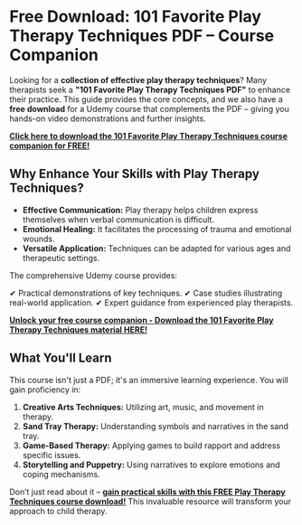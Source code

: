 # Free Download: 101 Favorite Play Therapy Techniques PDF – Course Companion

Looking for a **collection of effective play therapy techniques**? Many therapists seek a **"101 Favorite Play Therapy Techniques PDF"** to enhance their practice. This guide provides the core concepts, and we also have a **free download** for a Udemy course that complements the PDF – giving you hands-on video demonstrations and further insights.

[**Click here to download the 101 Favorite Play Therapy Techniques course companion for FREE!**](https://udemywork.com/101-favorite-play-therapy-techniques-pdf)

## Why Enhance Your Skills with Play Therapy Techniques?

*   **Effective Communication:** Play therapy helps children express themselves when verbal communication is difficult.
*   **Emotional Healing:** It facilitates the processing of trauma and emotional wounds.
*   **Versatile Application:** Techniques can be adapted for various ages and therapeutic settings.

The comprehensive Udemy course provides:

✔ Practical demonstrations of key techniques.
✔ Case studies illustrating real-world application.
✔ Expert guidance from experienced play therapists.

[**Unlock your free course companion - Download the 101 Favorite Play Therapy Techniques material HERE!**](https://udemywork.com/101-favorite-play-therapy-techniques-pdf)

## What You'll Learn

This course isn't just a PDF; it's an immersive learning experience. You will gain proficiency in:

1.  **Creative Arts Techniques:** Utilizing art, music, and movement in therapy.
2.  **Sand Tray Therapy:** Understanding symbols and narratives in the sand tray.
3.  **Game-Based Therapy:** Applying games to build rapport and address specific issues.
4.  **Storytelling and Puppetry:** Using narratives to explore emotions and coping mechanisms.

Don’t just read about it – **[gain practical skills with this FREE Play Therapy Techniques course download!](https://udemywork.com/101-favorite-play-therapy-techniques-pdf)** This invaluable resource will transform your approach to child therapy.

